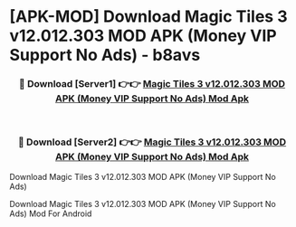 # [APK-MOD] Download Magic Tiles 3 v12.012.303 MOD APK (Money VIP Support No Ads) - b8avs


<div align="center">
<h3>🔴 Download [Server1] 👉👉 <a href="https://apk-comot.site?title=Magic_Tiles_3_v12.012.303_MOD_APK_(Money_VIP_Support_No_Ads)">Magic Tiles 3 v12.012.303 MOD APK (Money VIP Support No Ads) Mod Apk</a></h3><br>
<h3>🔴 Download [Server2] 👉👉 <a href="https://apk-comot.site?title=Magic_Tiles_3_v12.012.303_MOD_APK_(Money_VIP_Support_No_Ads)">Magic Tiles 3 v12.012.303 MOD APK (Money VIP Support No Ads) Mod Apk</a></h3>
</div>



Download Magic Tiles 3 v12.012.303 MOD APK (Money VIP Support No Ads) 

Download Magic Tiles 3 v12.012.303 MOD APK (Money VIP Support No Ads) Mod For Android
